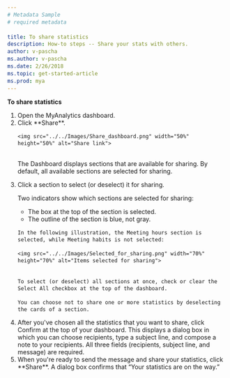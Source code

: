```yaml
---
# Metadata Sample
# required metadata

title: To share statistics
description: How-to steps -- Share your stats with others. 
author: v-pascha
ms.author: v-pascha
ms.date: 2/26/2018
ms.topic: get-started-article
ms.prod: mya
---
```


**To share statistics**

<ol start="1">
<li>Open the MyAnalytics dashboard.</li>
<li>Click **Share**.</li> 

    <img src="../../Images/Share_dashboard.png" width="50%" height="50%" alt="Share link">
    
<br>The Dashboard displays sections that are available for sharing. By default, all available sections are selected for sharing. 

<li>Click a section to select (or deselect) it for sharing.</li>

Two indicators show which sections are selected for sharing: 

<ul>
<li>The box at the top of the section is selected.</li>
<li>The outline of the section is blue, not gray.</li>
</ul> 

    In the following illustration, the Meeting hours section is selected, while Meeting habits is not selected: 

    <img src="../../Images/Selected_for_sharing.png" width="70%" height="70%" alt="Items selected for sharing">

    
    To select (or deselect) all sections at once, check or clear the Select All checkbox at the top of the dashboard. 

    You can choose not to share one or more statistics by deselecting the cards of a section. 

<li>After you've chosen all the statistics that you want to share, click Confirm at the top of your dashboard. This displays a dialog box in which you can choose recipients, type a subject line, and compose a note to your recipients. All three fields (recipients, subject line, and message) are required.</li>
<li>When you're ready to send the message and share your statistics, click **Share**. A dialog box confirms that “Your statistics are on the way.”</li>
</ol>  
